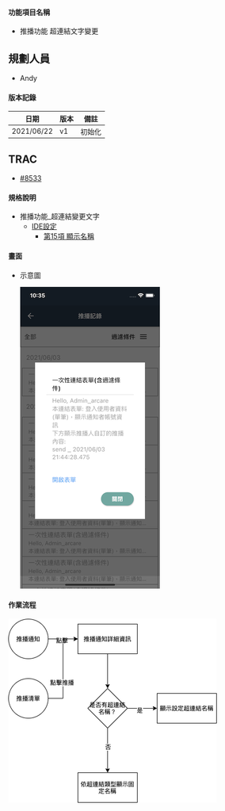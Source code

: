 #### <div id="itme">功能項目名稱</div>
  * 推播功能 超連結文字變更

## <div id="user">規劃人員</div>
  * Andy

#### <div id="version">版本記錄</div>
  |日期|版本|備註|
  |---|---|---|
  |2021/06/22|v1|初始化|

## <div id="trac">TRAC</div>
  * [#8533](http://trac.uneec.com/trac/neco/ticket/8533)

#### <div id="specification">規格說明</div>
  * 推播功能_超連結變更文字
    * [IDE設定](../IDE/BAMAENotice.md#fieldbreak3)
      * [第15項 顯示名稱](../IDE/BAMAENotice.md#link_show_name)

#### <div id="photo">畫面</div>
  * 示意圖

    ![Notification link name](./image/notification_link_name.png)

#### <div id="workflow">作業流程</div>

  ![Notification Link Name](./image/workflow_notification_link_name.png)

<!--#### <div id="attachment">附件</div>
  * [注意事項](Warning.md) -->

